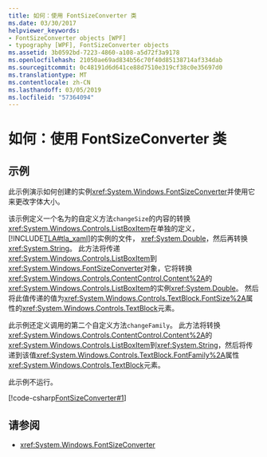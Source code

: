```yaml
---
title: 如何：使用 FontSizeConverter 类
ms.date: 03/30/2017
helpviewer_keywords:
- FontSizeConverter objects [WPF]
- typography [WPF], FontSizeConverter objects
ms.assetid: 3b0592bd-7223-4860-a108-a5d72f3a9178
ms.openlocfilehash: 21050ae69ad834b56c70f40d85138714af334dab
ms.sourcegitcommit: 0c48191d6d641ce88d7510e319cf38c0e35697d0
ms.translationtype: MT
ms.contentlocale: zh-CN
ms.lasthandoff: 03/05/2019
ms.locfileid: "57364094"
---
```

# <a name="how-to-use-the-fontsizeconverter-class"></a>如何：使用 FontSizeConverter 类
## <a name="example"></a>示例  
 此示例演示如何创建的实例<xref:System.Windows.FontSizeConverter>并使用它来更改字体大小。  
  
 该示例定义一个名为的自定义方法`changeSize`的内容的转换<xref:System.Windows.Controls.ListBoxItem>在单独的定义，[!INCLUDE[TLA#tla_xaml](../../../../includes/tlasharptla-xaml-md.md)]的实例的文件， <xref:System.Double>，然后再转换<xref:System.String>。 此方法将传递<xref:System.Windows.Controls.ListBoxItem>到<xref:System.Windows.FontSizeConverter>对象，它将转换<xref:System.Windows.Controls.ContentControl.Content%2A>的<xref:System.Windows.Controls.ListBoxItem>的实例<xref:System.Double>。 然后将此值传递的值为<xref:System.Windows.Controls.TextBlock.FontSize%2A>属性的<xref:System.Windows.Controls.TextBlock>元素。  
  
 此示例还定义调用的第二个自定义方法`changeFamily`。 此方法将转换<xref:System.Windows.Controls.ContentControl.Content%2A>的<xref:System.Windows.Controls.ListBoxItem>到<xref:System.String>，然后将传递到该值<xref:System.Windows.Controls.TextBlock.FontFamily%2A>属性<xref:System.Windows.Controls.TextBlock>元素。  
  
 此示例不运行。  
  
 [!code-csharp[FontSizeConverter#1](~/samples/snippets/csharp/VS_Snippets_Wpf/FontSizeConverter/CSharp/Window1.xaml.cs#1)]  
  
## <a name="see-also"></a>请参阅
- <xref:System.Windows.FontSizeConverter>
